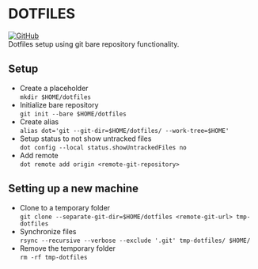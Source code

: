 # DOTFILES
[![GitHub](https://img.shields.io/github/license/tungbeier/dotfiles)](https://raw.githubusercontent.com/tungbeier/dotfiles/master/LICENSE)
<br/>
Dotfiles setup using git bare repository functionality.

## Setup
- Create a placeholder<br>
`mkdir $HOME/dotfiles`
- Initialize bare repository<br>
`git init --bare $HOME/dotfiles`
- Create alias<br>
`alias dot='git --git-dir=$HOME/dotfiles/ --work-tree=$HOME'`
- Setup status to not show untracked files<br>
`dot config --local status.showUntrackedFiles no`
- Add remote<br>
`dot remote add origin <remote-git-repository>`

## Setting up a new machine
- Clone to a temporary folder<br>
`git clone --separate-git-dir=$HOME/dotfiles <remote-git-url> tmp-dotfiles`
- Synchronize files<br>
`rsync --recursive --verbose --exclude '.git' tmp-dotfiles/ $HOME/`
- Remove the temporary folder<br>
`rm -rf tmp-dotfiles`

